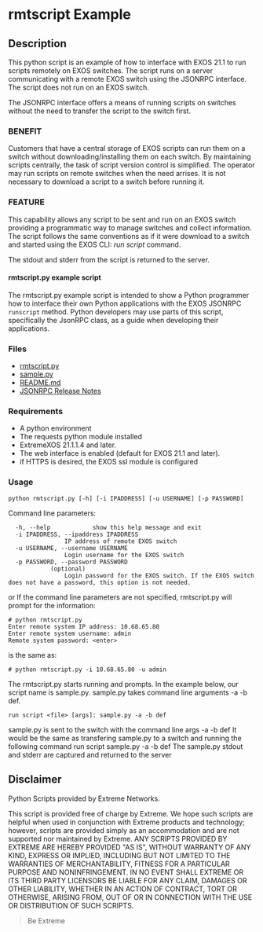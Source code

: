 # rmtscript Example
## Description
This python script is an example of how to interface with EXOS 21.1 to run scripts remotely on EXOS switches.
The script runs on a server communicating with a remote EXOS switch using the JSONRPC interface. The script does not run on an EXOS switch. 

The JSONRPC interface offers a means of running scripts on switches without the need to transfer the script to the switch first.

### BENEFIT
Customers that have a central storage of EXOS scripts can run them on a switch without downloading/installing them on each switch. By maintaining scripts centrally, the task of script version control is simplified. The operator may run scripts on remote switches when the need arrises. It is not necessary to download a script to a switch before running it.

### FEATURE
This capability allows any script to be sent and run on an EXOS switch providing a programmatic way to manage switches and collect information.
The script follows the same conventions as if it were download to a switch and started using the EXOS CLI: _run script <scriptname>_ command.

The stdout and stderr from the script is returned to the server.

#### rmtscript.py example script
The rmtscript.py example script is intended to show a Python programmer how to interface their own Python applications with the EXOS JSONRPC `runscript` method. Python developers may use parts of this script, specifically the JsonRPC class, as a guide when developing their applications.

### Files
* [rmtscript.py](rmtscript.py)
* [sample.py](sample.py)
* [README.md](README.md)
* [JSONRPC Release Notes](http://documentation.extremenetworks.com/app_notes/MMI/121152_MMI_Application_Release_Notes.pdf)

### Requirements
- A python environment
- The requests python module installed
- ExtremeXOS 21.1.1.4 and later.
- The web interface is enabled (default for EXOS 21.1 and later).
- if HTTPS is desired, the EXOS ssl module is configured

### Usage
`python rmtscript.py [-h] [-i IPADDRESS] [-u USERNAME] [-p PASSWORD]`

Command line parameters:
```
  -h, --help            show this help message and exit
  -i IPADDRESS, --ipaddress IPADDRESS
                IP address of remote EXOS switch
  -u USERNAME, --username USERNAME
                Login username for the EXOS switch
  -p PASSWORD, --password PASSWORD
			(optional)
                Login password for the EXOS switch. If the EXOS switch does not have a password, this option is not needed.
```
or
If the command line parameters are not specified, rmtscript.py will prompt for the information:
```
# python rmtscript.py
Enter remote system IP address: 10.68.65.80
Enter remote system username: admin
Remote system password: <enter>
```
is the same as:
```
# python rmtscript.py -i 10.68.65.80 -u admin
```

The rmtscript.py starts running and prompts. In the example below, our script name is sample.py. sample.py takes command line arguments -a -b def.
```
run script <file> [args]: sample.py -a -b def
```
   sample.py is sent to the switch with the command line args -a -b def
   It would be the same as transfering sample.py to a switch and running the following command
       run script sample.py -a -b def
   The sample.py stdout and stderr are captured and returned to the server


## Disclaimer
Python Scripts provided by Extreme Networks.

This script is provided free of charge by Extreme.  We hope such scripts are
helpful when used in conjunction with Extreme products and technology;
however, scripts are provided simply as an accommodation and are not
supported nor maintained by Extreme.  ANY SCRIPTS PROVIDED BY EXTREME ARE
HEREBY PROVIDED "AS IS", WITHOUT WARRANTY OF ANY KIND, EXPRESS OR IMPLIED,
INCLUDING BUT NOT LIMITED TO THE WARRANTIES OF MERCHANTABILITY, FITNESS FOR A
PARTICULAR PURPOSE AND NONINFRINGEMENT. IN NO EVENT SHALL EXTREME OR ITS
THIRD PARTY LICENSORS BE LIABLE FOR ANY CLAIM, DAMAGES OR OTHER LIABILITY,
WHETHER IN AN ACTION OF CONTRACT, TORT OR OTHERWISE, ARISING FROM, OUT OF OR
IN CONNECTION WITH THE USE OR DISTRIBUTION OF SUCH SCRIPTS.

>Be Extreme
